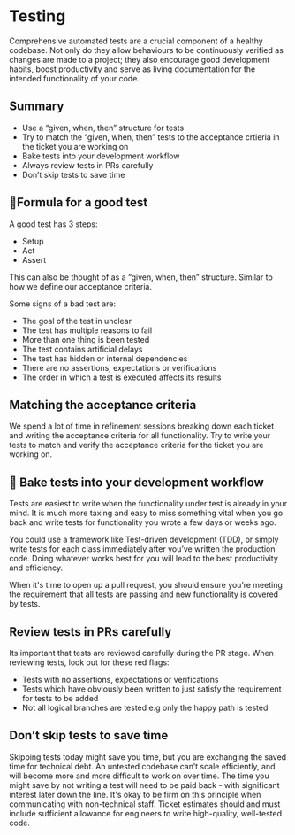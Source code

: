 # Testing

Comprehensive automated tests are a crucial component of a healthy codebase. Not only do they allow behaviours to be continuously verified as changes are made to a project; they also encourage good development habits, boost productivity and serve as living documentation for the intended functionality of your code.

## Summary

* Use a “given, when, then” structure for tests
* Try to match the “given, when, then” tests to the acceptance crtieria in the ticket you are working on
* Bake tests into your development workflow
* Always review tests in PRs carefully
* Don’t skip tests to save time

## 🧑‍Formula for a good test

A good test has 3 steps:
* Setup
* Act
* Assert

This can also be thought of as a “given, when, then” structure. Similar to how we define our acceptance criteria. 

Some signs of a bad test are:
* The goal of the test in unclear
* The test has multiple reasons to fail
* More than one thing is been tested
* The test contains artificial delays
* The test has hidden or internal dependencies
* There are no assertions, expectations or verifications
* The order in which a test is executed affects its results

## Matching the acceptance criteria
We spend a lot of time in refinement sessions breaking down each ticket and writing the acceptance criteria for all functionality. Try to write your tests to match and verify the acceptance criteria for the ticket you are working on. 

## 🍞 Bake tests into your development workflow

Tests are easiest to write when the functionality under test is already in your mind. It is much more taxing and easy to miss something vital when you go back and write tests for functionality you wrote a few days or weeks ago.

You could use a framework like Test-driven development (TDD), or simply write tests for each class immediately after you’ve written the production code. Doing whatever works best for you will lead to the best productivity and efficiency.

When it's time to open up a pull request, you should ensure you’re meeting the requirement that all tests are passing and new functionality is covered by tests.

## Review tests in PRs carefully

Its important that tests are reviewed carefully during the PR stage. When reviewing tests, look out for these red flags:
* Tests with no assertions, expectations or verifications
* Tests which have obviously been written to just satisfy the requirement for tests to be added
* Not all logical branches are tested e.g only the happy path is tested

## Don’t skip tests to save time
Skipping tests today might save you time, but you are exchanging the saved time for technical debt. An untested codebase can’t scale efficiently, and will become more and more difficult to work on over time. The time you might save by not writing a test will need to be paid back - with significant interest later down the line.
It's okay to be firm on this principle when communicating with non-technical staff. Ticket estimates should and must include sufficient allowance for engineers to write high-quality, well-tested code.
